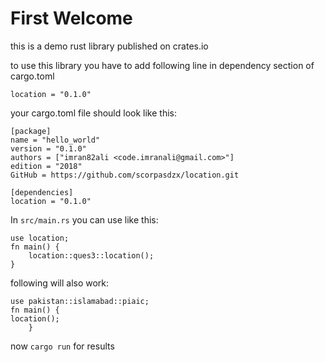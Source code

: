 # First Welcome
this is a demo rust library published on crates.io

to use this library you have to add following line in dependency section of cargo.toml

`location = "0.1.0"`

your cargo.toml file should look like this:
```
[package]
name = "hello_world"
version = "0.1.0"
authors = ["imran82ali <code.imranali@gmail.com>"]
edition = "2018"
GitHub = https://github.com/scorpasdzx/location.git

[dependencies]
location = "0.1.0"
```

In `src/main.rs` you can use like this:

```
use location;
fn main() {
    location::ques3::location();
}
```
following will also work:
```
use pakistan::islamabad::piaic;
fn main() {
location();
    }
```

now `cargo run` for results
